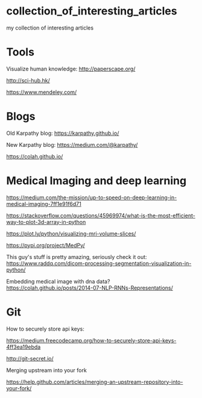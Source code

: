 # collection_of_interesting_articles
my collection of interesting articles

# Tools

Visualize human knowledge: http://paperscape.org/

http://sci-hub.hk/

https://www.mendeley.com/

# Blogs

Old Karpathy blog: https://karpathy.github.io/

New Karpathy blog: https://medium.com/@karpathy/

https://colah.github.io/

# Medical Imaging and deep learning

https://medium.com/the-mission/up-to-speed-on-deep-learning-in-medical-imaging-7ff1e91f6d71

https://stackoverflow.com/questions/45969974/what-is-the-most-efficient-way-to-plot-3d-array-in-python

https://plot.ly/python/visualizing-mri-volume-slices/

https://pypi.org/project/MedPy/

This guy's stuff is pretty amazing, seriously check it out:
https://www.raddq.com/dicom-processing-segmentation-visualization-in-python/

Embedding medical image with dna data? https://colah.github.io/posts/2014-07-NLP-RNNs-Representations/

# Git

How to securely store api keys:

https://medium.freecodecamp.org/how-to-securely-store-api-keys-4ff3ea19ebda

http://git-secret.io/

Merging upstream into your fork

https://help.github.com/articles/merging-an-upstream-repository-into-your-fork/
